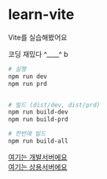 # learn-vite
Vite를 실습해봤어요

코딩 재밌다 ^____^ b

```bash
# 실행
npm run dev
npm run prd


# 빌드 (dist/dev, dist/prd)
npm run build-dev
npm run build-prd

# 한번에 빌드
npm run build-all
```

[여기는 개발서버에요](https://learn-vite-dev.vercel.app)<br/>
[여기는 상용서버에요](https://learn-vite-prd.vercel.app)
